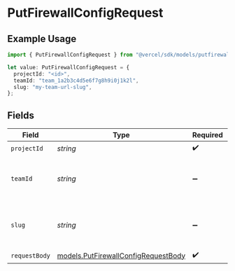 # PutFirewallConfigRequest

## Example Usage

```typescript
import { PutFirewallConfigRequest } from "@vercel/sdk/models/putfirewallconfigop.js";

let value: PutFirewallConfigRequest = {
  projectId: "<id>",
  teamId: "team_1a2b3c4d5e6f7g8h9i0j1k2l",
  slug: "my-team-url-slug",
};
```

## Fields

| Field                                                                            | Type                                                                             | Required                                                                         | Description                                                                      | Example                                                                          |
| -------------------------------------------------------------------------------- | -------------------------------------------------------------------------------- | -------------------------------------------------------------------------------- | -------------------------------------------------------------------------------- | -------------------------------------------------------------------------------- |
| `projectId`                                                                      | *string*                                                                         | :heavy_check_mark:                                                               | N/A                                                                              |                                                                                  |
| `teamId`                                                                         | *string*                                                                         | :heavy_minus_sign:                                                               | The Team identifier to perform the request on behalf of.                         | team_1a2b3c4d5e6f7g8h9i0j1k2l                                                    |
| `slug`                                                                           | *string*                                                                         | :heavy_minus_sign:                                                               | The Team slug to perform the request on behalf of.                               | my-team-url-slug                                                                 |
| `requestBody`                                                                    | [models.PutFirewallConfigRequestBody](../models/putfirewallconfigrequestbody.md) | :heavy_check_mark:                                                               | N/A                                                                              |                                                                                  |